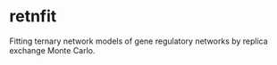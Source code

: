 # retnfit
Fitting ternary network models of gene regulatory networks by replica exchange Monte Carlo.
